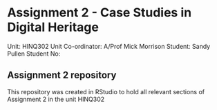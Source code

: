 
# Assignment 2 - Case Studies in Digital Heritage

Unit: HINQ302
Unit Co-ordinator: A/Prof Mick Morrison
Student: Sandy Pullen
Student No: 

## Assignment 2 repository

This repository was created in RStudio to hold all relevant sections of Assignment 2 in the unit HINQ302
